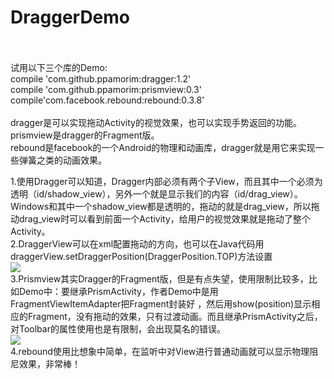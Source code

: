 # DraggerDemo<br><br>
试用以下三个库的Demo:<br>
compile 'com.github.ppamorim:dragger:1.2'<br>
compile 'com.github.ppamorim:prismview:0.3'<br>
compile'com.facebook.rebound:rebound:0.3.8'<br>
<br>
dragger是可以实现拖动Activity的视觉效果，也可以实现手势返回的功能。<br>
prismview是dragger的Fragment版。<br>
rebound是facebook的一个Android的物理和动画库，dragger就是用它来实现一些弹簧之类的动画效果。<br>

1.使用Dragger可以知道，Dragger内部必须有两个子View，而且其中一个必须为透明（id/shadow_view），另外一个就是显示我们的内容（id/drag_view）。
Windows和其中一个shadow_view都是透明的，拖动的就是drag_view，所以拖动drag_view时可以看到前面一个Activity，给用户的视觉效果就是拖动了整个Activity。<br>
2.DraggerView可以在xml配置拖动的方向，也可以在Java代码用draggerView.setDraggerPosition(DraggerPosition.TOP)方法设置<br>
![](https://raw.githubusercontent.com/ppamorim/Dragger/master/art/app_sample.gif)<br>
3.Prismview其实Dragger的Fragment版，但是有点失望，使用限制比较多，比如Demo中：要继承PrismActivity，作者Demo中是用FragmentViewItemAdapter把Fragment封装好
，然后用show(position)显示相应的Fragment，没有拖动的效果，只有过渡动画。而且继承PrismActivity之后，对Toolbar的属性使用也是有限制，会出现莫名的错误。<br>
![](https://raw.githubusercontent.com/ppamorim/PrismView/master/art/sample.gif)<br>
4.rebound使用比想象中简单，在监听中对View进行普通动画就可以显示物理阻尼效果，非常棒！<br>